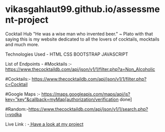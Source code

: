 # vikasgahlaut99.github.io/assessment-project
Cocktail Hub
"He was a wise man who invented beer." ~ Plato with that saying this is my website dedicated to all the lovers of cocktails, mocktails and much more.

Technologies Used -
HTML
CSS
BOOTSTRAP
JAVASCRIPT

List of Endpoints -
#Mocktails :- https://www.thecocktaildb.com/api/json/v1/1/filter.php?a=Non_Alcoholic

#Cocktails:- https://www.thecocktaildb.com/api/json/v1/1/filter.php?c=Cocktail

#Google Maps :- https://maps.googleapis.com/maps/api/js?key="key"&callback=myMap[authorization/verification done]

#Random:-https://www.thecocktaildb.com/api/json/v1/1/search.php?i=vodka

Live Link : -<a href="https://vikasgahlaut99.github.io/assessment-project"> Have a look at my project</a>
